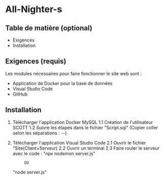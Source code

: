 # All-Nighter-s

## Table de matière (optional)

- Exigences
- Installation

## Exigences (requis)
Les modules nécessaires pour faire fonctionner le site web sont :
- Application de Docker pour la base de données
- Visual Studio Code
- GitHub

## Installation
1. Télécharger l'application Docker MySQL
1.1 Création de l'utilisateur SCOTT
1.2 Suivre les étapes dans le fichier "Script.sql" (Copier coller selon les séparations : --)
2. Télécharger l'application Visual Studio Code
2.1 Ouvrir le fichier "Site(Client+Serveur)
2.2 Ouvrir un terminal
2.3 Faire rouler le serveur avec le code :
    "npx nodemon server.js" 
    
            OU 
    
    "node server.js"